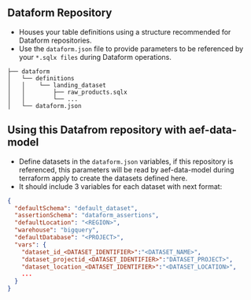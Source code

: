 ## Dataform Repository
  - Houses your table definitions using a structure recommended for Dataform repositories.
  - Use the `dataform.json` file to provide parameters to be referenced by your `*.sqlx files` during Dataform operations.
```
├── dataform
│   └── definitions
│   │    └── landing_dataset
│   │        ├── raw_products.sqlx
│   │        └── ...
│   └── dataform.json
```

## Using this Datafrom repository with aef-data-model

- Define datasets in the `dataform.json` variables, if this repository is referenced, this parameters will be read by aef-data-model during terraform apply to create the datasets defined here.
- It should include 3 variables for each dataset with next format:
```json lines
{
  "defaultSchema": "default_dataset",
  "assertionSchema": "dataform_assertions",
  "defaultLocation": "<REGION>",
  "warehouse": "bigquery",
  "defaultDatabase": "<PROJECT>",
  "vars": {
    "dataset_id_<DATASET_IDENTIFIER>":"<DATASET_NAME>",
    "dataset_projectid_<DATASET_IDENTIFIER>":"DATASET_PROJECT>",
    "dataset_location_<DATASET_IDENTIFIER>":"<DATASET_LOCATION>",
    ...
  }
}
```